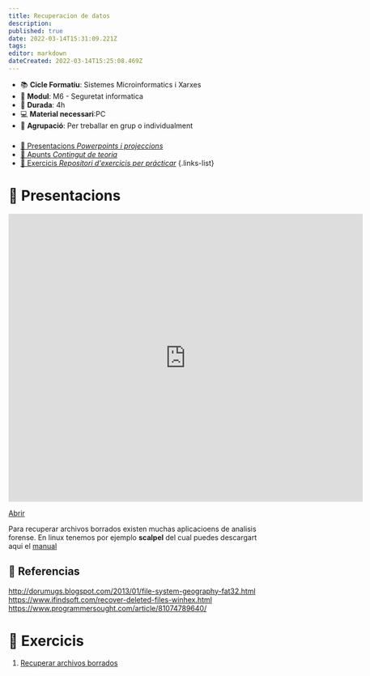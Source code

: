 ```yaml
---
title: Recuperacion de datos
description: 
published: true
date: 2022-03-14T15:31:09.221Z
tags: 
editor: markdown
dateCreated: 2022-03-14T15:25:08.469Z
---
```


- :books: **Cicle Formatiu**: Sistemes Microinformatics i Xarxes
- :notebook_with_decorative_cover: **Modul**: M6 - Seguretat informatica
- :calendar: **Durada**: 4h
- :computer: **Material necessari**:PC
- :busts_in_silhouette: **Agrupació**: Per treballar en grup o individualment

###

- [:cinema: Presentacions *Powerpoints i projeccions*](#presentacions) 
- [:orange_book: Apunts *Contingut de teoria*](#apunts)
- [:pencil: Exercicis *Repositori d'exercicis per prácticar*](#exercicis)
{.links-list}

# :cinema: Presentacions
<p align="center"><iframe src="https://docs.google.com/presentation/d/e/2PACX-1vTE5mhWp6QvWh8qW_AVL9ZtbcFccJHE2vwjIXa4HbUMsMDtIMwonrR9iFU4M-ZR5gHDXPvBoTJIQD45/embed?start=false&loop=false" frameborder="0" width="700" height="569" allowfullscreen="true" mozallowfullscreen="true" webkitallowfullscreen="true"></iframe></p>

[Abrir](https://docs.google.com/presentation/d/e/2PACX-1vTE5mhWp6QvWh8qW_AVL9ZtbcFccJHE2vwjIXa4HbUMsMDtIMwonrR9iFU4M-ZR5gHDXPvBoTJIQD45/pub?start=false&loop=false&delayms=60000)

  
Para recuperar archivos borrados existen muchas aplicacioens de analisis forense. En linux tenemos por ejemplo **scalpel** del cual puedes descargart aqui el [manual](https://drive.google.com/file/d/1NrWzZPcnqWHNYcQNj44HtArTaCpwE7nV/view?usp=sharing)
 ## :pencil: Referencias
http://dorumugs.blogspot.com/2013/01/file-system-geography-fat32.html 
https://www.ifindsoft.com/recover-deleted-files-winhex.html 
https://www.programmersought.com/article/81074789640/

  # :pencil: Exercicis
  
1.   [Recuperar archivos borrados](recuperar-archivos-borrados)

